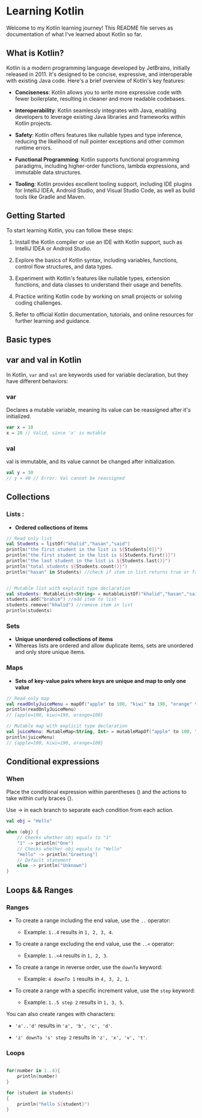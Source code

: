 # Learning Kotlin

Welcome to my Kotlin learning journey! This README file serves as documentation of what I've learned about Kotlin so far.

## What is Kotlin?

Kotlin is a modern programming language developed by JetBrains, initially released in 2011. It's designed to be concise, expressive, and interoperable with existing Java code. Here's a brief overview of Kotlin's key features:

- **Conciseness**: Kotlin allows you to write more expressive code with fewer boilerplate, resulting in cleaner and more readable codebases.

- **Interoperability**: Kotlin seamlessly integrates with Java, enabling developers to leverage existing Java libraries and frameworks within Kotlin projects.

- **Safety**: Kotlin offers features like nullable types and type inference, reducing the likelihood of null pointer exceptions and other common runtime errors.

- **Functional Programming**: Kotlin supports functional programming paradigms, including higher-order functions, lambda expressions, and immutable data structures.

- **Tooling**: Kotlin provides excellent tooling support, including IDE plugins for IntelliJ IDEA, Android Studio, and Visual Studio Code, as well as build tools like Gradle and Maven.

## Getting Started

To start learning Kotlin, you can follow these steps:

1. Install the Kotlin compiler or use an IDE with Kotlin support, such as IntelliJ IDEA or Android Studio.

2. Explore the basics of Kotlin syntax, including variables, functions, control flow structures, and data types.

3. Experiment with Kotlin's features like nullable types, extension functions, and data classes to understand their usage and benefits.

4. Practice writing Kotlin code by working on small projects or solving coding challenges.

5. Refer to official Kotlin documentation, tutorials, and online resources for further learning and guidance.


## Basic types

## var and val in Kotlin

In Kotlin, `var` and `val` are keywords used for variable declaration, but they have different behaviors:

### var

Declares a mutable variable, meaning its value can be reassigned after it's initialized.

```kotlin
var x = 10
x = 20 // Valid, since 'x' is mutable
```
### val

val is immutable, and its value cannot be changed after initialization.

```kotlin
val y = 30
// y = 40 // Error: Val cannot be reassigned
```

## Collections
### Lists : 
- **Ordered collections of items**

```kotlin
// Read only list
val Students = listOf("khalid","hasan","said")
println("the first student in the list is ${Students[0]}")
println("the first student in the list is ${Students.first()}")
println("the last student in the list is ${Students.last()}")
println("total students ${Students.count()}")
println("hasan" in Students) //check if item in list returns true or false


// Mutable list with explicit type declaration
val students: MutableList<String> = mutableListOf("khalid","hasan","said")
students.add("brahim") //add item to list
students.remove("khalid") //remove item in list
println(students)
```

### Sets

- **Unique unordered collections of items**
- Whereas lists are ordered and allow duplicate items, sets are unordered and only store unique items.
### Maps

- **Sets of key-value pairs where keys are unique and map to only one value**

```kotlin
// Read-only map
val readOnlyJuiceMenu = mapOf("apple" to 100, "kiwi" to 190, "orange" to 100)
println(readOnlyJuiceMenu)
// {apple=100, kiwi=190, orange=100}

// Mutable map with explicit type declaration
val juiceMenu: MutableMap<String, Int> = mutableMapOf("apple" to 100, "kiwi" to 190, "orange" to 100)
println(juiceMenu)
// {apple=100, kiwi=190, orange=100}
```


## Conditional expressions
### When
Place the conditional expression within parentheses () and the actions to take within curly braces {}.

Use -> in each branch to separate each condition from each action.
```kotlin
val obj = "Hello"

when (obj) {
    // Checks whether obj equals to "1"
    "1" -> println("One")
    // Checks whether obj equals to "Hello"
    "Hello" -> println("Greeting")
    // Default statement
    else -> println("Unknown")
}
```
## Loops && Ranges
### Ranges
- To create a range including the end value, use the `..` operator:
    - Example: `1..4` results in `1, 2, 3, 4`.

- To create a range excluding the end value, use the `..<` operator:
    - Example: `1..<4` results in `1, 2, 3`.

- To create a range in reverse order, use the `downTo` keyword:
    - Example: `4 downTo 1` results in `4, 3, 2, 1`.

- To create a range with a specific increment value, use the `step` keyword:
    - Example: `1..5 step 2` results in `1, 3, 5`.

You can also create ranges with characters:

- `'a'..'d'` results in `'a', 'b', 'c', 'd'`.

- `'z' downTo 's' step 2` results in `'z', 'x', 'v', 't'`.
### Loops
```Kotlin

for(number in 1..4){
    println(number)
} 

for (student in students)
{
    println("hello ${student}")
}
```
